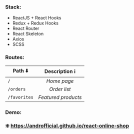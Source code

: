 ### Stack:
* ReactJS + React Hooks
* Redux + Redux Hooks
* React Router 
* React Skeleton
* Axios
* SCSS

### Routes:
| Path :arrow_down:         | Description :information_source:         |
|--------------|:-------------------:|
| `/`          | *Home page*         |
| `/orders`    | *Order list*        |
| `/favorites` | *Featured products* |

### Demo:
### :sparkle: https://androfficial.github.io/react-online-shop
